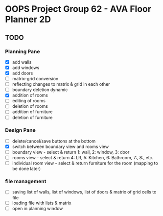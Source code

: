 # OOPS Project Group 62 - AVA Floor Planner 2D

## TODO

### Planning Pane
- [x] add walls
- [x] add windows
- [x] add doors
- [ ] matrix-grid conversion
- [ ] reflecting changes to matrix & grid in each other
- [ ] boundary deletion dynamic
- [x] addition of rooms
- [ ] editing of rooms
- [ ] deletion of rooms
- [ ] addition of furniture
- [ ] deletion of furniture

### Design Pane
- [ ] delete/cancel/save buttons at the bottom
- [x] switch between boundary view and rooms view
- [ ] boundary view - select & return 1: wall, 2: window, 3: door
- [ ] rooms view - select & return 4: LR, 5: Kitchen, 6: Bathroom, 7:, 8:, etc.
- [ ] individual room view - select & return furniture for the room (mapping to be done later)

### file management
- [ ] saving list of walls, list of windows, list of doors & matrix of grid cells to file
- [ ] loading file with lists & matrix
- [ ] open in planning window